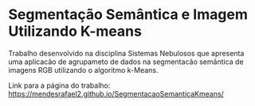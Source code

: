 # Segmentação Semântica e Imagem Utilizando K-means

Trabalho desenvolvido na disciplina Sistemas Nebulosos que apresenta uma aplicacão de agrupameto de dados na segmentacão semântica de imagens RGB utilizando o algoritmo k-Means.

 Link para a página do trabalho: https://mendesrafael2.github.io/SegmentacaoSemanticaKmeans/
